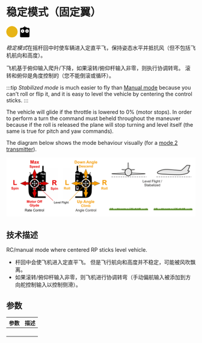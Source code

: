 # 稳定模式（固定翼）

[<img src="../../assets/site/difficulty_medium.png" title="中等飞行难度" width="30px" />](../getting_started/flight_modes.md#key_difficulty)&nbsp;[<img src="../../assets/site/remote_control.svg" title="需要手动或遥控控制" width="30px" />](../getting_started/flight_modes.md#key_manual)&nbsp;

*稳定模式*在摇杆回中时使车辆进入定直平飞，保持姿态水平并抵抗风（但不包括飞机航向和高度）。

飞机基于俯仰输入爬升/下降，如果滚转/俯仰杆输入非零，则执行协调转弯。 滚转和俯仰是角度控制的（您不能倒滚或循环）。

:::tip
*Stabilized mode* is much easier to fly than [Manual mode](../flight_modes/manual_fw.md) because you can't roll or flip it, and it is easy to level the vehicle by centering the control sticks.
:::

The vehicle will glide if the throttle is lowered to 0% (motor stops). In order to perform a turn the command must beheld throughout the maneuver because if the roll is released the plane will stop turning and level itself (the same is true for pitch and yaw commands).

The diagram below shows the mode behaviour visually (for a [mode 2 transmitter](../getting_started/rc_transmitter_receiver.md#transmitter_modes)).

![FW Manual Flight](../../assets/flight_modes/manual_stabilized_FW.png)

## 技术描述

RC/manual mode where centered RP sticks level vehicle.

* 杆回中会使飞机进入定直平飞。 但是飞行航向和高度并不稳定，可能被风吹飘离。
* 如果滚转/俯仰杆输入非零，则飞机进行协调转弯（手动偏航输入被添加到方向舵控制输入以控制侧滑）。

## 参数

| 参数     | 描述 |
| ------ | -- |
| &nbsp; |    |

<!-- this document needs to be extended -->